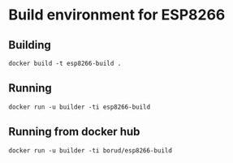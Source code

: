# Build environment for ESP8266

## Building

    docker build -t esp8266-build .

## Running

    docker run -u builder -ti esp8266-build

## Running from docker hub

    docker run -u builder -ti borud/esp8266-build


